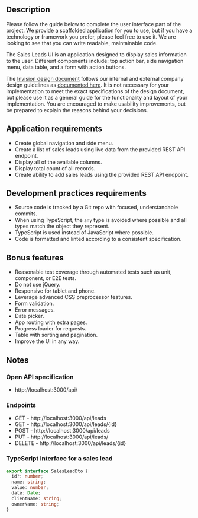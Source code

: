 ## Description

Please follow the guide below to complete the user interface part of the project. We provide a scaffolded application for you to use, but if you have a technology or framework you prefer, please feel free to use it. We are looking to see that you can write readable, maintainable code.

The Sales Leads UI is an application designed to display sales information to the user. Different components include: top action bar, side navigation menu, data table, and a form with action buttons. 

The [Invision design document](design-doc) follows our internal and external company design guidelines as [documented here](https://barista.dynatrace.com/components/get-started). It is not necessary for your implementation to meet the exact specifications of the design document, but please use it as a general guide for the functionality and layout of your implementation. You are encouraged to make usability improvements, but be prepared to explain the reasons behind your decisions.

## Application requirements 

- Create global navigation and side menu.
- Create a list of sales leads using live data from the provided REST API endpoint.
- Display all of the available columns.
- Display total count of all records.
- Create ability to add sales leads using the provided REST API endpoint.

## Development practices requirements

- Source code is tracked by a Git repo with focused, understandable commits.
- When using TypeScript, the `any` type is avoided where possible and all types match the object they represent.
- TypeScript is used instead of JavaScript where possible.
- Code is formatted and linted according to a consistent specification.

## Bonus features 

- Reasonable test coverage through automated tests such as unit, component, or E2E tests.
- Do not use jQuery.
- Responsive for tablet and phone.
- Leverage advanced CSS preprocessor features.
- Form validation.
- Error messages.
- Date picker.
- App routing with extra pages.
- Progress loader for requests.
- Table with sorting and pagination.
- Improve the UI in any way.

## Notes

### Open API specification
- http://localhost:3000/api/

### Endpoints 
- GET - http://localhost:3000/api/leads 
- GET - http://localhost:3000/api/leads/{id} 
- POST - http://localhost:3000/api/leads 
- PUT - http://localhost:3000/api/leads/
- DELETE - http://localhost:3000/api/leads/{id} 

### TypeScript interface for a sales lead
```typescript
export interface SalesLeadDto {
  id?: number;
  name: string;
  value: number;
  date: Date;
  clientName: string;
  ownerName: string;
}
```

[design-doc]: https://invis.io/2CQQPI9B6WE#/349121744_Add_Sales_Leads 
[barista-docs]: https://barista.dynatrace.com/components/get-started
